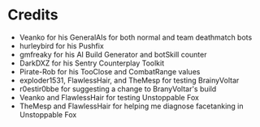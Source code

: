 Credits
=======
* Veanko for his GeneralAIs for both normal and team deathmatch bots
* hurleybird for his Pushfix
* gmfreaky for his AI Build Generator and botSkill counter
* DarkDXZ for his Sentry Counterplay Toolkit
* Pirate-Rob for his TooClose and CombatRange values
* exploder1531, FlawlessHair, and TheMesp for testing BrainyVoltar
* r0estir0bbe for suggesting a change to BranyVoltar's build
* Veanko and FlawlessHair for testing Unstoppable Fox
* TheMesp and FlawlessHair for helping me diagnose facetanking in Unstoppable Fox
